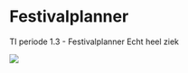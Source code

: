 # Festivalplanner
TI periode 1.3 - Festivalplanner
Echt heel ziek
<p>
<img src="https://raw.githubusercontent.com/saadeghi/saadeghi/master/dino.gif">
</p>
